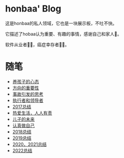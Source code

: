 # honbaa' Blog

这是honbaa的私人领域，它也是一块展示板，不吐不快。

它描述了hobaa认为重要、有趣的事情，感谢自己和家人🙏。

软件从业者🧑‍💻，癌症幸存者👨‍⚕️。


# 随笔

- [养孩子的心态](./essay/养孩子的心态.md)
- [方向的重要性](./essay/方向的重要性.md)
- [事故引发的思考](./essay/事故引发的思考.md)
- [执行者和领导者](./essay/执行者和领导者.md)
- [2017总结](./essay/2017总结.md)
- [热爱生活，人人有责](./essay/热爱生活，人人有责.md)
- [儿子的未来](./essay/儿子的未来.md)
- [认真做自己](./essay/认真做自己.md)
- [2018总结](./essay/2018总结.md)
- [2019总结](./essay/2019总结.md)
- [2020，2021总结](./essay/2020，2021总结.md)
- [2022总结](./essay/2022总结.md)



